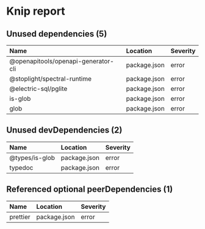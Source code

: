 # Knip report

## Unused dependencies (5)

| Name                                | Location     | Severity |
| :---------------------------------- | :----------- | :------- |
| @openapitools/openapi-generator-cli | package.json | error    |
| @stoplight/spectral-runtime         | package.json | error    |
| @electric-sql/pglite                | package.json | error    |
| is-glob                             | package.json | error    |
| glob                                | package.json | error    |

## Unused devDependencies (2)

| Name           | Location     | Severity |
| :------------- | :----------- | :------- |
| @types/is-glob | package.json | error    |
| typedoc        | package.json | error    |

## Referenced optional peerDependencies (1)

| Name     | Location     | Severity |
| :------- | :----------- | :------- |
| prettier | package.json | error    |

